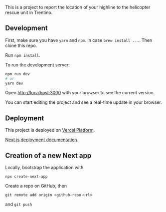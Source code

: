 This is a project to report the location of your highline to the helicopter rescue unit in Trentino.

## Development

First, make sure you have `yarn` and `npm`.
In case `brew install ...`.
Then clone this repo.

Run `npm install`.

To run the development server:

```bash
npm run dev
# or
yarn dev
```

Open [http://localhost:3000](http://localhost:3000) with your browser to see the current version.

You can start editing the project and see a real-time update in your browser.

## Deployment

This project is deployed on [Vercel Platform](https://vercel.com/import?utm_medium=default-template&filter=next.js&utm_source=create-next-app&utm_campaign=create-next-app-readme).

[Next.js deployment documentation](https://nextjs.org/docs/deployment).

## Creation of a new Next app

Locally, bootstrap the application with

`npx create-next-app`

Create a repo on GitHub, then

`git remote add origin <github-repo-url>`

and `git push`